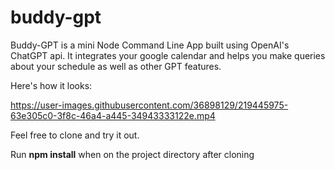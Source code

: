 # buddy-gpt

Buddy-GPT is a mini Node Command Line App built using OpenAI's ChatGPT api.
It integrates your google calendar and helps you make queries about your schedule as well as other GPT features.

Here's how it looks:

https://user-images.githubusercontent.com/36898129/219445975-63e305c0-3f8c-46a4-a445-34943333122e.mp4

Feel free to clone and try it out.

Run **npm install** when on the project directory after cloning



